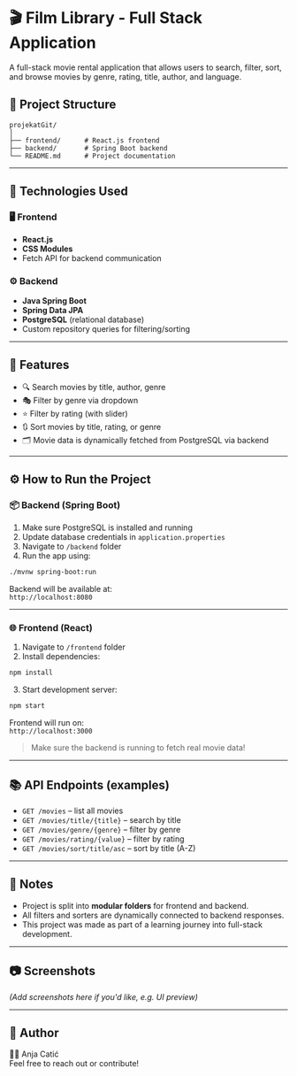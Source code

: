 # 🎬 Film Library - Full Stack Application

A full-stack movie rental application that allows users to search, filter, sort, and browse movies by genre, rating, title, author, and language.

## 📁 Project Structure

```
projekatGit/
│
├── frontend/      # React.js frontend
├── backend/       # Spring Boot backend
└── README.md      # Project documentation
```

---

## 🚀 Technologies Used

### 🖥️ Frontend
- **React.js**
- **CSS Modules**
- Fetch API for backend communication

### ⚙️ Backend
- **Java Spring Boot**
- **Spring Data JPA**
- **PostgreSQL** (relational database)
- Custom repository queries for filtering/sorting

---

## 🧪 Features

- 🔍 Search movies by title, author, genre
- 🎭 Filter by genre via dropdown
- ⭐ Filter by rating (with slider)
- 🔃 Sort movies by title, rating, or genre
- 🗂️ Movie data is dynamically fetched from PostgreSQL via backend

---

## ⚙️ How to Run the Project

### 📦 Backend (Spring Boot)

1. Make sure PostgreSQL is installed and running
2. Update database credentials in `application.properties`
3. Navigate to `/backend` folder
4. Run the app using:

```bash
./mvnw spring-boot:run
```

Backend will be available at:  
`http://localhost:8080`

---

### 🌐 Frontend (React)

1. Navigate to `/frontend` folder
2. Install dependencies:

```bash
npm install
```

3. Start development server:

```bash
npm start
```

Frontend will run on:  
`http://localhost:3000`

> Make sure the backend is running to fetch real movie data!

---

## 📚 API Endpoints (examples)

- `GET /movies` – list all movies  
- `GET /movies/title/{title}` – search by title  
- `GET /movies/genre/{genre}` – filter by genre  
- `GET /movies/rating/{value}` – filter by rating  
- `GET /movies/sort/title/asc` – sort by title (A-Z)

---

## 📌 Notes

- Project is split into **modular folders** for frontend and backend.
- All filters and sorters are dynamically connected to backend responses.
- This project was made as part of a learning journey into full-stack development.

---

## 📷 Screenshots

*(Add screenshots here if you'd like, e.g. UI preview)*

---

## 🤝 Author

👩‍💻 Anja Catić  
Feel free to reach out or contribute!